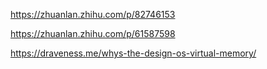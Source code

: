 https://zhuanlan.zhihu.com/p/82746153

https://zhuanlan.zhihu.com/p/61587598

https://draveness.me/whys-the-design-os-virtual-memory/

